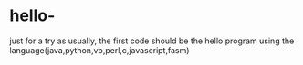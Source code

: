 # hello-
just for a try
as usually, the first code should be the hello program using the language(java,python,vb,perl,c,javascript,fasm) 
